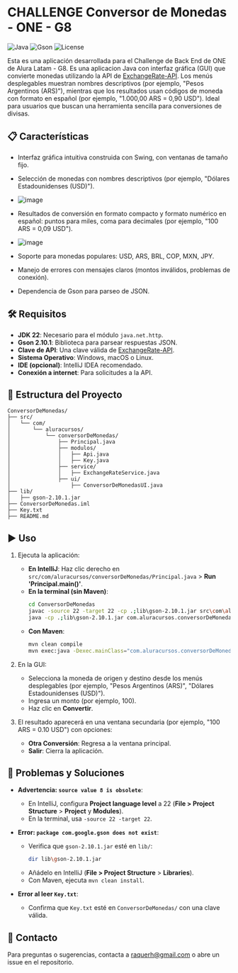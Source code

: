 # CHALLENGE Conversor de Monedas - ONE - G8

![Java](https://img.shields.io/badge/Java-22-orange) ![Gson](https://img.shields.io/badge/Gson-2.10.1-blue) ![License](https://img.shields.io/badge/License-MIT-green)

Esta es una aplicación desarrollada para el Challenge de Back End de ONE de Alura Latam - G8. 
Es una aplicacion Java con interfaz gráfica (GUI) que convierte monedas utilizando la API de [ExchangeRate-API](https://www.exchangerate-api.com/). Los menús desplegables muestran nombres descriptivos (por ejemplo, "Pesos Argentinos (ARS)"), mientras que los resultados usan códigos de moneda con formato en español (por ejemplo, "1.000,00 ARS = 0,90 USD"). Ideal para usuarios que buscan una herramienta sencilla para conversiones de divisas.

## 📋 Características
- Interfaz gráfica intuitiva construida con Swing, con ventanas de tamaño fijo.
- Selección de monedas con nombres descriptivos (por ejemplo, "Dólares Estadounidenses (USD)").
  
- ![image](https://github.com/user-attachments/assets/048941b9-f28d-4137-906b-739a5017a492)



- Resultados de conversión en formato compacto y formato numérico en español: puntos para miles, coma para decimales (por ejemplo, "100 ARS = 0,09 USD").


- ![image](https://github.com/user-attachments/assets/a8c7afc5-05d3-4dfb-ba5c-c4c113a26301)



- Soporte para monedas populares: USD, ARS, BRL, COP, MXN, JPY.
- Manejo de errores con mensajes claros (montos inválidos, problemas de conexión).
- Dependencia de Gson para parseo de JSON.

## 🛠 Requisitos
- **JDK 22**: Necesario para el módulo `java.net.http`.
- **Gson 2.10.1**: Biblioteca para parsear respuestas JSON.
- **Clave de API**: Una clave válida de [ExchangeRate-API](https://www.exchangerate-api.com/).
- **Sistema Operativo**: Windows, macOS o Linux.
- **IDE (opcional)**: IntelliJ IDEA recomendado.
- **Conexión a internet**: Para solicitudes a la API.

## 📂 Estructura del Proyecto
```
ConversorDeMonedas/
├── src/
│   └── com/
│       └── aluracursos/
│           └── conversorDeMonedas/
│               ├── Principal.java
│               ├── modulos/
│               │   ├── Api.java
│               │   ├── Key.java
│               ├── service/
│               │   ├── ExchangeRateService.java
│               ├── ui/
│                   ├── ConversorDeMonedasUI.java
├── lib/
│   ├── gson-2.10.1.jar
├── ConversorDeMonedas.iml
├── Key.txt
├── README.md
```

## ▶️ Uso
1. Ejecuta la aplicación:
   - **En IntelliJ**: Haz clic derecho en `src/com/aluracursos/conversorDeMonedas/Principal.java` > **Run 'Principal.main()'**.
   - **En la terminal (sin Maven)**:
     ```bash
     cd ConversorDeMonedas
     javac -source 22 -target 22 -cp .;lib\gson-2.10.1.jar src\com\aluracursos\conversorDeMonedas\*.java src\com\aluracursos\conversorDeMonedas\modulos\*.java src\com\aluracursos\conversorDeMonedas\service\*.java src\com\aluracursos\conversorDeMonedas\ui\*.java
     java -cp .;lib\gson-2.10.1.jar com.aluracursos.conversorDeMonedas.Principal
     ```
   - **Con Maven**:
     ```bash
     mvn clean compile
     mvn exec:java -Dexec.mainClass="com.aluracursos.conversorDeMonedas.Principal"
     ```
2. En la GUI:
   - Selecciona la moneda de origen y destino desde los menús desplegables (por ejemplo, "Pesos Argentinos (ARS)", "Dólares Estadounidenses (USD)").
   - Ingresa un monto (por ejemplo, 100).
   - Haz clic en **Convertir**.
   

3. El resultado aparecerá en una ventana secundaria (por ejemplo, "100 ARS = 0.10 USD") con opciones:
   - **Otra Conversión**: Regresa a la ventana principal.
   - **Salir**: Cierra la aplicación.

## 🐛 Problemas y Soluciones

- **Advertencia: `source value 8 is obsolete`**:
  - En IntelliJ, configura **Project language level** a 22 (**File > Project Structure** > **Project** y **Modules**).
  - En la terminal, usa `-source 22 -target 22`.
  

- **Error: `package com.google.gson does not exist`**:
  - Verifica que `gson-2.10.1.jar` esté en `lib/`:
    ```bash
    dir lib\gson-2.10.1.jar
    ```
  - Añádelo en IntelliJ (**File > Project Structure** > **Libraries**).
  - Con Maven, ejecuta `mvn clean install`.
   
    
- **Error al leer `Key.txt`**:
  - Confirma que `Key.txt` esté en `ConversorDeMonedas/` con una clave válida.

    
## 📧 Contacto
Para preguntas o sugerencias, contacta a raquerh@gmail.com o abre un issue en el repositorio.
